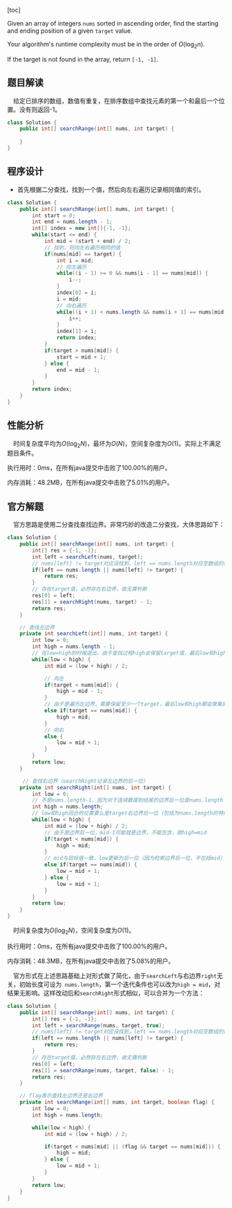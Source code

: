 [toc]

Given an array of integers `nums` sorted in ascending order, find the starting and ending position of a given `target` value.

Your algorithm's runtime complexity must be in the order of $O(\log_2n)$.

If the target is not found in the array, return `[-1, -1]`.



## 题目解读

&emsp;给定已排序的数组，数值有重复，在排序数组中查找元素的第一个和最后一个位置。没有则返回-1。

```java
class Solution {
    public int[] searchRange(int[] nums, int target) {
        
    }
}
```

## 程序设计

* 首先根据二分查找，找到一个值，然后向左右遍历记录相同值的索引。

```java
class Solution {
    public int[] searchRange(int[] nums, int target) {
        int start = 0;
        int end = nums.length - 1;
        int[] index = new int[]{-1, -1};
        while(start <= end) {
            int mid = (start + end) / 2;
            // 找到，则向左右遍历相同的值
            if(nums[mid] == target) {
                int i = mid;
                // 向左遍历
                while((i - 1) >= 0 && nums[i - 1] == nums[mid]) {
                    i--;
                }
                index[0] = i;
                i = mid;
                // 向右遍历
                while((i + 1) < nums.length && nums[i + 1] == nums[mid]) {
                    i++;
                }
                index[1] = i;
                return index;
            }
            if(target > nums[mid]) {
                start = mid + 1;
            } else {
                end = mid - 1;
            }
        }
        return index;
    }
}
```

## 性能分析

&emsp;时间复杂度平均为$O(\log_2N)$，最坏为$O(N)$，空间复杂度为$O(1)$。实际上不满足题目条件。

执行用时：0ms，在所有java提交中击败了100.00%的用户。

内存消耗：48.2MB，在所有java提交中击败了5.01%的用户。

## 官方解题

&emsp;官方思路是使用二分查找查找边界。非常巧妙的改造二分查找，大体思路如下：

```java
class Solution {
    public int[] searchRange(int[] nums, int target) {
        int[] res = {-1, -1};
        int left = searchLeft(nums, target);
        // nums[left] != target对应没找到，left == nums.length对应空数组的情况
        if(left == nums.length || nums[left] != target) {
            return res;
        }
        // 存在target值，必然存在右边界，故无需判断
        res[0] = left;
        res[1] = searchRight(nums, target) - 1;
        return res;
    }

    // 查找左边界
    private int searchLeft(int[] nums, int target) {
        int low = 0;
        int high = nums.length - 1;
        // 在low=high的时候退出，由于查找过程high会保留target值，最后low和high回合的值要么是target值左边界，要么是没找到其他值
        while(low < high) {
            int mid = (low + high) / 2;

            // 向左
            if(target < nums[mid]) {
                high = mid - 1;
            } 
            // 由于是遍历左边界，需要保留至少一个target，最后low和high都会聚集到最左边target
            else if(target == nums[mid]) {
                high = mid;
            } 
            // 向右
            else {
                low = mid + 1;
            }
        } 
        return low;
    }

     // 查找右边界（searchRight记录左边界的后一位）
    private int searchRight(int[] nums, int target) {
        int low = 0;
        // 不是nums.length-1，因为对于连续数直到结尾的边界后一位是nums.length
        int high = nums.length;
        // low和high回合的位置要么是target右边界后一位（包括为nums.length的特殊情况），要么其他值
        while(low < high) {
            int mid = (low + high) / 2;
            // 由于是边界后一位，mid-1可能就是边界，不能包含，故high=mid
            if(target < nums[mid]) {
                high = mid;
            } 
            // mid与目标值一致，low更新为后一位（因为检索边界后一位，不包括mid）
            else if(target == nums[mid]) {
                low = mid + 1;
            } else {
                low = mid + 1;
            }
        }
        return low;
    }
}
```

&emsp;时间复杂度为$O(\log_2N)$，空间复杂度为$O(1)$。

执行用时：0ms，在所有java提交中击败了100.00%的用户。

内存消耗：48.3MB，在所有java提交中击败了5.08%的用户。

&emsp;官方形式在上述思路基础上对形式做了简化，由于`searchLeft`与右边界`right`无关，初始长度可设为` nums.length`，第一个迭代条件也可以改为`high = mid`，对结果无影响。这样改动后和`searchRight`形式相似，可以合并为一个方法：

```java
class Solution {
    public int[] searchRange(int[] nums, int target) {
        int[] res = {-1, -1};
        int left = searchRange(nums, target, true);
        // nums[left] != target对应没找到，left == nums.length对应空数组的情况
        if(left == nums.length || nums[left] != target) {
            return res;
        }
        // 存在target值，必然存在右边界，故无需判断
        res[0] = left;
        res[1] = searchRange(nums, target, false) - 1;
        return res;
    }

    // flag表示查找左边界还是右边界
    private int searchRange(int[] nums, int target, boolean flag) {
        int low = 0;
        int high = nums.length;

        while(low < high) {
            int mid = (low + high) / 2;

            if(target < nums[mid] || (flag && target == nums[mid])) {
                high = mid;
            } else {
                low = mid + 1;
            }
        } 
        return low;
    }
}
```